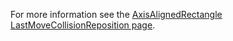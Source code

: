 For more information see the [AxisAlignedRectangle LastMoveCollisionReposition page](/documentation/api/flatredball/flatredball-math/flatredball-math-geometry/flatredball-math-geometry-axisalignedrectangle/flatredball-math-geometry-axisalignedrectangle-lastmovecollisionreposition/.md).

## 

